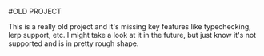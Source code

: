 #OLD PROJECT

This is a really old project and it's missing key features like typechecking, lerp support, etc.
I might take a look at it in the future, but just know it's not supported and is in pretty rough shape.









